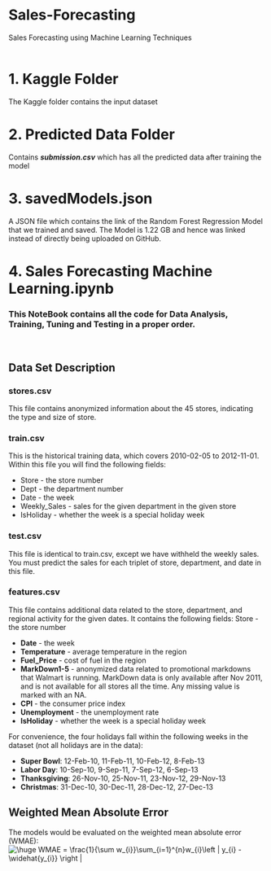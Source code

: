 # Sales-Forecasting
Sales Forecasting using Machine Learning Techniques
<br/>
<br/>
# 1. Kaggle Folder
The Kaggle folder contains the input dataset
<br/>
# 2. Predicted Data Folder
Contains ***submission.csv*** which has all the predicted data after training the model
<br/>
# 3. savedModels.json
A JSON file which contains the link of the Random Forest Regression Model that we trained and saved. The Model is 1.22 GB and hence was linked instead of directly being uploaded on GitHub.
<br/>
# 4. Sales Forecasting Machine Learning.ipynb
### This NoteBook contains all the code for Data Analysis, Training, Tuning and Testing in a proper order.
<br/>

## Data Set Description
### stores.csv
This file contains anonymized information about the 45 stores, indicating the type and size of store.
### train.csv
This is the historical training data, which covers 2010-02-05 to 2012-11-01. Within this file you will find the following fields:
* Store - the store number
* Dept - the department number
* Date - the week
* Weekly_Sales -  sales for the given department in the given store
* IsHoliday - whether the week is a special holiday week
### test.csv
This file is identical to train.csv, except we have withheld the weekly sales. You must predict the sales for each triplet of store, department, and date in this file.
### features.csv
This file contains additional data related to the store, department, and regional activity for the given dates. It contains the following fields:
Store - the store number
* **Date** - the week
* **Temperature** - average temperature in the region
* **Fuel_Price** - cost of fuel in the region
* **MarkDown1-5** - anonymized data related to promotional markdowns that Walmart is running. MarkDown data is only available after Nov 2011, and is not available for all stores all the time. Any missing value is marked with an NA.
* **CPI** - the consumer price index
* **Unemployment** - the unemployment rate
* **IsHoliday** - whether the week is a special holiday week

For convenience, the four holidays fall within the following weeks in the dataset (not all holidays are in the data):
* **Super Bowl**: 12-Feb-10, 11-Feb-11, 10-Feb-12, 8-Feb-13
* **Labor Day**: 10-Sep-10, 9-Sep-11, 7-Sep-12, 6-Sep-13
* **Thanksgiving**: 26-Nov-10, 25-Nov-11, 23-Nov-12, 29-Nov-13
* **Christmas**: 31-Dec-10, 30-Dec-11, 28-Dec-12, 27-Dec-13

## Weighted Mean Absolute Error
The models would be evaluated on the weighted mean absolute error (WMAE):\
<img src="https://latex.codecogs.com/gif.latex?\huge&space;WMAE&space;=&space;\frac{1}{\sum&space;w_{i}}\sum_{i=1}^{n}w_{i}\left&space;|&space;y_{i}&space;-&space;\widehat{y_{i}}&space;\right&space;|" title="\huge WMAE = \frac{1}{\sum w_{i}}\sum_{i=1}^{n}w_{i}\left | y_{i} - \widehat{y_{i}} \right |" />
